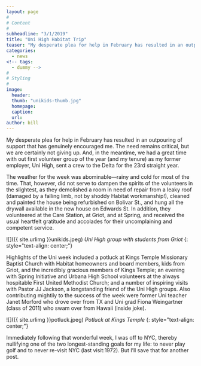 ```yaml
---
layout: page
#
# Content
#
subheadline: "3/1/2019"
title: "Uni High Habitat Trip"
teaser: "My desperate plea for help in February has resulted in an outpouring of support that has genuinely encouraged me.  The need remains critical, but we are certainly not giving up.  And, in the meantime, we had a great time with out first volunteer group of the year (and my tenure) as my former employer, Uni High, sent a crew to the Delta for the 23rd straight year."
categories:
  - news
<!-- tags:
  - dummy -->
#
# Styling
#
image:
  header:
  thumb: "unikids-thumb.jpg"
  homepage:
  caption:
  url:
author: bill
---
```

My desperate plea for help in February has resulted in an outpouring of support that has genuinely encouraged me.  The need remains critical, but we are certainly not giving up.  And, in the meantime, we had a great time with out first volunteer group of the year (and my tenure) as my former employer, Uni High, sent a crew to the Delta for the 23rd straight year.

The weather for the week was abominable—rainy and cold for most of the time.  That, however, did not serve to dampen the spirits of the volunteers in the slightest, as they demolished a room in need of repair from a leaky roof (damaged by a falling limb, not by shoddy Habitat workmanship!), cleaned and painted the house being refurbished on Bolivar St., and hung all the drywall available in the new house on Edwards St.  In addition, they volunteered at the Care Station, at Griot, and at Spring, and received the usual heartfelt gratitude and accolades for their uncomplaining and competent service.

![]({{ site.urlimg }}unikids.jpeg)
*Uni High group with students from Griot*
{: style="text-align: center;"}

Highlights of the Uni week included a potluck at Kings Temple Missionary Baptist Church with Habitat homeowners and board members, kids from Griot, and the incredibly gracious members of Kings Temple; an evening with Spring Initiative and Urbana High School volunteers at the always hospitable First United Methodist Church; and a number of inspiring visits with Pastor JJ Jackson, a longstanding friend of the Uni High groups.  Also contributing mightily to the success of the week were former Uni teacher Janet Morford who drove over from TX and Uni grad Fiona Weingartner (class of 2011) who swam over from Hawaii (inside joke).

![]({{ site.urlimg }}potluck.jpeg)
*Potluck at Kings Temple*
{: style="text-align: center;"}

Immediately following that wonderful week, I was off to NYC, thereby nullifying one of the two longest-standing goals for my life: to never play golf and to never re-visit NYC (last visit:1972).  But I’ll save that for another post.
